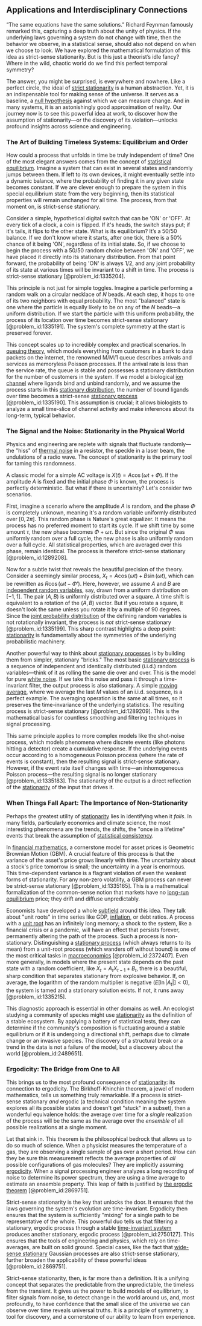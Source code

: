 ## Applications and Interdisciplinary Connections

“The same equations have the same solutions.” Richard Feynman famously remarked this, capturing a deep truth about the unity of physics. If the underlying laws governing a system do not change with time, then the behavior we observe, in a statistical sense, should also not depend on when we choose to look. We have explored the mathematical formulation of this idea as strict-sense stationarity. But is this just a theorist’s idle fancy? Where in the wild, chaotic world do we find this perfect temporal symmetry?

The answer, you might be surprised, is everywhere and nowhere. Like a perfect circle, the ideal of [strict stationarity](@article_id:260419) is a human abstraction. Yet, it is an indispensable tool for making sense of the universe. It serves as a baseline, a [null hypothesis](@article_id:264947) against which we can measure change. And in many systems, it is an astonishingly good approximation of reality. Our journey now is to see this powerful idea at work, to discover how the assumption of stationarity—or the discovery of its violation—unlocks profound insights across science and engineering.

### The Art of Building Timeless Systems: Equilibrium and Order

How could a process that unfolds in time be truly independent of time? One of the most elegant answers comes from the concept of [statistical equilibrium](@article_id:186083). Imagine a system that can exist in several states and randomly jumps between them. If left to its own devices, it might eventually settle into a dynamic balance, where the probability of finding it in any given state becomes constant. If we are clever enough to prepare the system in this special equilibrium state from the very beginning, then its statistical properties will remain unchanged for all time. The process, from that moment on, is strict-sense stationary.

Consider a simple, hypothetical digital switch that can be 'ON' or 'OFF'. At every tick of a clock, a coin is flipped. If it's heads, the switch stays put; if it's tails, it flips to the other state. What is its equilibrium? It’s a 50/50 balance. If we don't know where it starts, after one tick, there is a 50% chance of it being 'ON', regardless of its initial state. So, if we choose to begin the process with a 50/50 random choice between 'ON' and 'OFF', we have placed it directly into its stationary distribution. From that point forward, the probability of being 'ON' is always $1/2$, and any joint probability of its state at various times will be invariant to a shift in time. The process is strict-sense stationary [@problem_id:1335204].

This principle is not just for simple toggles. Imagine a particle performing a random walk on a circular necklace of $N$ beads. At each step, it hops to one of its two neighbors with equal probability. The most "balanced" state is one where the particle is equally likely to be on any of the $N$ beads—a uniform distribution. If we start the particle with this uniform probability, the process of its location over time becomes strict-sense stationary [@problem_id:1335191]. The system's complete symmetry at the start is preserved forever.

This concept scales up to incredibly complex and practical scenarios. In [queuing theory](@article_id:273647), which models everything from customers in a bank to data packets on the internet, the renowned M/M/1 queue describes arrivals and services as memoryless Poisson processes. If the arrival rate is less than the service rate, the queue is stable and possesses a stationary distribution for the number of customers in the system. If we model a biological [ion channel](@article_id:170268) where ligands bind and unbind randomly, and we assume the process starts in this [stationary distribution](@article_id:142048), the number of bound ligands over time becomes a strict-sense [stationary process](@article_id:147098) [@problem_id:1335190]. This assumption is crucial; it allows biologists to analyze a small time-slice of channel activity and make inferences about its long-term, typical behavior.

### The Signal and the Noise: Stationarity in the Physical World

Physics and engineering are replete with signals that fluctuate randomly—the "hiss" of [thermal noise](@article_id:138699) in a resistor, the speckle in a laser beam, the undulations of a radio wave. The concept of stationarity is the primary tool for taming this randomness.

A classic model for a simple AC voltage is $X(t) = A \cos(\omega t + \Phi)$. If the amplitude $A$ is fixed and the initial phase $\Phi$ is known, the process is perfectly deterministic. But what if there is uncertainty? Let's consider two scenarios.

First, imagine a scenario where the amplitude $A$ is random, and the phase $\Phi$ is completely unknown, meaning it's a random variable uniformly distributed over $[0, 2\pi]$. This random phase is Nature's great equalizer. It means the process has no preferred moment to start its cycle. If we shift time by some amount $\tau$, the new phase becomes $\Phi + \omega \tau$. But since the original $\Phi$ was uniformly random over a full cycle, the new phase is also uniformly random over a full cycle. All statistical properties, which are averaged over this phase, remain identical. The process is therefore strict-sense stationary [@problem_id:1289208].

Now for a subtle twist that reveals the beautiful precision of the theory. Consider a seemingly similar process, $X_t = A \cos(\omega t) + B \sin(\omega t)$, which can be rewritten as $R \cos(\omega t - \Phi')$. Here, however, we assume $A$ and $B$ are [independent random variables](@article_id:273402), say, drawn from a uniform distribution on $[-1, 1]$. The pair $(A, B)$ is uniformly distributed over a square. A time shift is equivalent to a rotation of the $(A, B)$ vector. But if you rotate a square, it doesn't look the same unless you rotate it by a multiple of 90 degrees. Since the [joint probability distribution](@article_id:264341) of the defining random variables is not rotationally invariant, the process is *not* strict-sense stationary [@problem_id:1335199]. This sharp contrast highlights a deep point: [stationarity](@article_id:143282) is fundamentally about the symmetries of the underlying probabilistic machinery.

Another powerful way to think about [stationary processes](@article_id:195636) is by building them from simpler, stationary "bricks." The most basic [stationary process](@article_id:147098) is a sequence of independent and identically distributed (i.i.d.) random variables—think of it as rolling the same die over and over. This is the model for pure [white noise](@article_id:144754). If we take this noise and pass it through a time-invariant filter, the output process is also stationary. A simple [moving average](@article_id:203272), where we average the last $M$ values of an i.i.d. sequence, is a perfect example. The averaging operation is the same at all times, so it preserves the time-invariance of the underlying statistics. The resulting process is strict-sense stationary [@problem_id:1289209]. This is the mathematical basis for countless smoothing and filtering techniques in signal processing.

This same principle applies to more complex models like the shot-noise process, which models phenomena where discrete events (like photons hitting a detector) create a cumulative response. If the underlying events occur according to a homogeneous Poisson process (where the rate of events is constant), then the resulting signal is strict-sense stationary. However, if the event rate itself changes with time—an inhomogeneous Poisson process—the resulting signal is no longer stationary [@problem_id:1335183]. The stationarity of the output is a direct reflection of the [stationarity](@article_id:143282) of the input that drives it.

### When Things Fall Apart: The Importance of Non-Stationarity

Perhaps the greatest utility of [stationarity](@article_id:143282) lies in identifying when it *fails*. In many fields, particularly economics and climate science, the most interesting phenomena are the trends, the shifts, the "once in a lifetime" events that break the assumption of [statistical consistency](@article_id:162320).

In [financial mathematics](@article_id:142792), a cornerstone model for asset prices is Geometric Brownian Motion (GBM). A crucial feature of this process is that the variance of the asset's price grows linearly with time. The uncertainty about a stock's price tomorrow is small; the uncertainty in a year is enormous. This time-dependent variance is a flagrant violation of even the weakest forms of stationarity. For any non-zero volatility, a GBM process can never be strict-sense stationary [@problem_id:1335165]. This is a mathematical formalization of the common-sense notion that markets have no [long-run equilibrium](@article_id:138549) price; they drift and diffuse unpredictably.

Economists have developed a whole [subfield](@article_id:155318) around this idea. They talk about "unit roots" in time series like GDP, [inflation](@article_id:160710), or debt ratios. A process with a [unit root](@article_id:142808) has an infinitely long memory; a shock to the system, like a financial crisis or a pandemic, will have an effect that persists forever, permanently altering the path of the process. Such a process is non-stationary. Distinguishing a [stationary process](@article_id:147098) (which always returns to its mean) from a unit-root process (which wanders off without bound) is one of the most critical tasks in [macroeconomics](@article_id:146501) [@problem_id:2372407]. Even more generally, in models where the present state depends on the past state with a random coefficient, like $X_t = A_t X_{t-1} + B_t$, there is a beautiful, sharp condition that separates stationary from explosive behavior. If, on average, the logarithm of the random multiplier is negative ($E[\ln|A_t|] \lt 0$), the system is tamed and a stationary solution exists. If not, it runs away [@problem_id:1335215].

This diagnostic approach is essential in other domains as well. An ecologist studying a community of species might use [stationarity](@article_id:143282) as the definition of a stable ecosystem. By applying a battery of statistical tests, they can determine if the community's composition is fluctuating around a stable equilibrium or if it is undergoing a directional shift, perhaps due to climate change or an invasive species. The discovery of a structural break or a trend in the data is not a failure of the model, but a discovery about the world [@problem_id:2489651].

### Ergodicity: The Bridge from One to All

This brings us to the most profound consequence of [stationarity](@article_id:143282): its connection to ergodicity. The Birkhoff-Khinchin theorem, a jewel of modern mathematics, tells us something truly remarkable. If a process is strict-sense stationary *and* ergodic (a technical condition meaning the system explores all its possible states and doesn't get "stuck" in a subset), then a wonderful equivalence holds: the average over time for a *single* realization of the process will be the same as the average over the *ensemble* of all possible realizations at a single moment.

Let that sink in. This theorem is the philosophical bedrock that allows us to do so much of science. When a physicist measures the temperature of a gas, they are observing a single sample of gas over a short period. How can they be sure this measurement reflects the average properties of *all* possible configurations of gas molecules? They are implicitly assuming [ergodicity](@article_id:145967). When a signal processing engineer analyzes a long recording of noise to determine its power spectrum, they are using a time average to estimate an ensemble property. This leap of faith is justified by [the ergodic theorem](@article_id:261473) [@problem_id:2869751].

Strict-sense stationarity is the key that unlocks the door. It ensures that the laws governing the system's evolution are time-invariant. Ergodicity then ensures that the system is sufficiently "mixing" for a single path to be representative of the whole. This powerful duo tells us that filtering a stationary, ergodic process through a stable [time-invariant system](@article_id:275933) produces another stationary, ergodic process [@problem_id:2750127]. This ensures that the tools of engineering and physics, which rely on time-averages, are built on solid ground. Special cases, like the fact that [wide-sense stationary](@article_id:143652) Gaussian processes are also strict-sense stationary, further broaden the applicability of these powerful ideas [@problem_id:2869751].

Strict-sense stationarity, then, is far more than a definition. It is a unifying concept that separates the predictable from the unpredictable, the timeless from the transient. It gives us the power to build models of equilibrium, to filter signals from noise, to detect change in the world around us, and, most profoundly, to have confidence that the small slice of the universe we can observe over time reveals universal truths. It is a principle of symmetry, a tool for discovery, and a cornerstone of our ability to learn from experience.